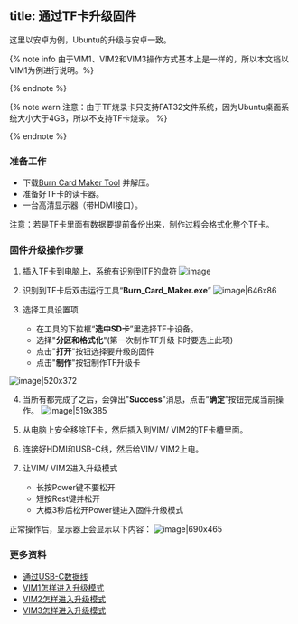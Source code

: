 title: 通过TF卡升级固件
---

这里以安卓为例，Ubuntu的升级与安卓一致。

{% note info 由于VIM1、VIM2和VIM3操作方式基本上是一样的，所以本文档以VIM1为例进行说明。%}

{% endnote %}

{% note warn 注意：由于TF烧录卡只支持FAT32文件系统，因为Ubuntu桌面系统大小大于4GB，所以不支持TF卡烧录。 %}

{% endnote %}


### 准备工作
* 下载[Burn Card Maker Tool](https://dl.khadas.com/Tools/Burn_card_maker_V2.0.2_20150617_en.7z) 并解压。
* 准备好TF卡的读卡器。
* 一台高清显示器（带HDMI接口）。

注意：若是TF卡里面有数据要提前备份出来，制作过程会格式化整个TF卡。

### 固件升级操作步骤
1. 插入TF卡到电脑上，系统有识别到TF的盘符
![image](/images/vim1/tfcard_pc_zh.png)

2. 识别到TF卡后双击运行工具“**Burn_Card_Maker.exe**”
![image|646x86](/images/vim1/BurnCardMaker_Tool_zh.png)

3. 选择工具设置项
   * 在工具的下拉框“**选中SD卡**”里选择TF卡设备。
   * 选择"**分区和格式化**"(第一次制作TF升级卡时要选上此项)
   * 点击"**打开**"按钮选择要升级的固件
   * 点击"**制作**"按钮制作TF升级卡

![image|520x372](/images/vim1/BurnCardMaker_Tool_Interface_zh.png)

4. 当所有都完成了之后，会弹出"**Success**"消息，点击“**确定**”按钮完成当前操作。
![image|519x385](/images/vim1/BurnCardMaker_Tool_success_zh.png)

5. 从电脑上安全移除TF卡，然后插入到VIM/ VIM2的TF卡槽里面。

6. 连接好HDMI和USB-C线，然后给VIM/ VIM2上电。

7. 让VIM/ VIM2进入升级模式
   * 长按Power键不要松开
   * 短按Rest键并松开
   * 大概3秒后松开Power键进入固件升级模式

正常操作后，显示器上会显示以下内容：
![image|690x465](/images/vim1/Upgrading_interface.png)

### 更多资料
 * [通过USB-C数据线](/zh-cn/vim1/UpgradeViaUSBCable.html)
 * [VIM1怎样进入升级模式](/zh-cn/vim1/HowtoBootIntoUpgradeMode.html)
 * [VIM2怎样进入升级模式](/zh-cn/vim2/HowtoBootIntoUpgradeMode.html)
 * [VIM3怎样进入升级模式](/zh-cn/vim3/HowtoBootIntoUpgradeMode.html)


